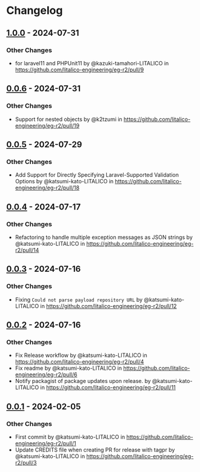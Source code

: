 # Changelog

## [1.0.0](https://github.com/litalico-engineering/eg-r2/compare/0.0.6...1.0.0) - 2024-07-31
### Other Changes
- for laravel11 and PHPUnit11 by @kazuki-tamahori-LITALICO in https://github.com/litalico-engineering/eg-r2/pull/9

## [0.0.6](https://github.com/litalico-engineering/eg-r2/compare/0.0.5...0.0.6) - 2024-07-31
### Other Changes
- Support for nested objects by @k2tzumi in https://github.com/litalico-engineering/eg-r2/pull/19

## [0.0.5](https://github.com/litalico-engineering/eg-r2/compare/0.0.4...0.0.5) - 2024-07-29
### Other Changes
- Add Support for Directly Specifying Laravel-Supported Validation Options by @katsumi-kato-LITALICO in https://github.com/litalico-engineering/eg-r2/pull/18

## [0.0.4](https://github.com/litalico-engineering/eg-r2/compare/0.0.3...0.0.4) - 2024-07-17
### Other Changes
- Refactoring to handle multiple exception messages as JSON strings by @katsumi-kato-LITALICO in https://github.com/litalico-engineering/eg-r2/pull/14

## [0.0.3](https://github.com/litalico-engineering/eg-r2/compare/0.0.2...0.0.3) - 2024-07-16
### Other Changes
- Fixing `Could not parse payload repository URL` by @katsumi-kato-LITALICO in https://github.com/litalico-engineering/eg-r2/pull/12

## [0.0.2](https://github.com/litalico-engineering/eg-r2/compare/0.0.1...0.0.2) - 2024-07-16
### Other Changes
- Fix Release workflow by @katsumi-kato-LITALICO in https://github.com/litalico-engineering/eg-r2/pull/4
- Fix readme by @katsumi-kato-LITALICO in https://github.com/litalico-engineering/eg-r2/pull/6
- Notify packagist of package updates upon release. by @katsumi-kato-LITALICO in https://github.com/litalico-engineering/eg-r2/pull/11

## [0.0.1](https://github.com/litalico-engineering/eg-r2/commits/0.0.1) - 2024-02-05
### Other Changes
- First commit by @katsumi-kato-LITALICO in https://github.com/litalico-engineering/eg-r2/pull/1
- Update CREDITS file when creating PR for release with tagpr by @katsumi-kato-LITALICO in https://github.com/litalico-engineering/eg-r2/pull/3

